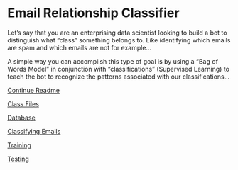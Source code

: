 # Email Relationship Classifier

Let’s say that you are an enterprising data scientist looking to build a bot to distinguish what “class” something belongs to. Like identifying which emails are spam and which emails are not for example…

A simple way you can accomplish this type of goal is by using a “Bag of Words Model” in conjunction with “classifications” (Supervised Learning) to teach the bot to recognize the patterns associated with our classifications...

[Continue Readme](https://geekgirljoy.wordpress.com/2018/06/21/a-bag-of-words/)

[Class Files](https://geekgirljoy.wordpress.com/2018/06/26/email-relationship-class-files/)

[Database](https://geekgirljoy.wordpress.com/2018/06/27/email-relationship-classifier-database/)

[Classifying Emails](https://geekgirljoy.wordpress.com/2018/06/28/email-relationship-classifier-classifying-emails/)

[Training](https://geekgirljoy.wordpress.com/2018/06/29/email-relationship-classifier-training-the-bot/)

[Testing](https://geekgirljoy.wordpress.com/2018/07/11/email-relationship-classifier-testing-the-bot/)
